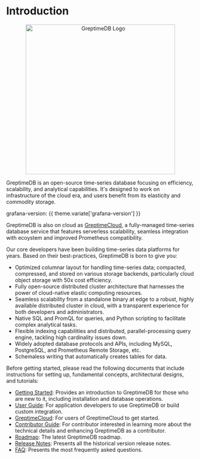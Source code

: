 <script setup>
import { useData } from 'vitepress'
const { theme } = useData()
</script>

# Introduction

<p align="center">
    <img src="/logo-greptimedb.png" alt="GreptimeDB Logo" width="400">
</p>

GreptimeDB is an open-source time-series database focusing on efficiency, scalability, and analytical capabilities.
It's designed to work on infrastructure of the cloud era, and users benefit from its elasticity and commodity storage.

grafana-version: {{ theme.variate['grafana-version'] }}

GreptimeDB is also on cloud as
[GreptimeCloud](https://greptime.com/product/cloud), a fully-managed time-series
database service that features serverless scalability, seamless integration with
ecoystem and improved Prometheus compatibility.

Our core developers have been building time-series data platforms for years. Based on their best-practices, GreptimeDB is born to give you:

- Optimized columnar layout for handling time-series data; compacted, compressed, and stored on various storage backends, particularly cloud object storage with 50x cost efficiency.
- Fully open-source distributed cluster architecture that harnesses the power of cloud-native elastic computing resources.
- Seamless scalability from a standalone binary at edge to a robust, highly available distributed cluster in cloud, with a transparent experience for both developers and administrators.
- Native SQL and PromQL for queries, and Python scripting to facilitate complex analytical tasks.
- Flexible indexing capabilities and distributed, parallel-processing query engine, tackling high cardinality issues down.
- Widely adopted database protocols and APIs, including MySQL, PostgreSQL, and Prometheus Remote Storage, etc.
- Schemaless writing that automatically creates tables for data.

Before getting started, please read the following documents that include instructions for setting up, fundamental concepts, architectural designs, and tutorials:

- [Getting Started][1]: Provides an introduction to GreptimeDB for those who are new to it, including installation and database operations.
- [User Guide][2]: For application developers to use GreptimeDB or build custom integration.
- [GreptimeCloud][6]: For users of GreptimeCloud to get started.
- [Contributor Guide][3]: For contributor interested in learning more about the technical details and enhancing GreptimeDB as a contributor.
- [Roadmap][7]: The latest GreptimeDB roadmap.
- [Release Notes][4]: Presents all the historical version release notes.
- [FAQ][5]: Presents the most frequently asked questions.

[1]: ./getting-started/overview.md
[2]: ./user-guide/overview.md
[3]: ./contributor-guide/overview.md
[4]: ./release-notes/all-releases.md
[5]: ./faq-and-others/faq.md
[6]: ./greptimecloud/overview.md
[7]: https://www.greptime.com/blogs/2024-02-29-greptimedb-2024-roadmap
